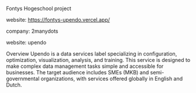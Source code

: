 Fontys Hogeschool project

website: https://fontys-upendo.vercel.app/

company: 2manydots

website: upendo

Overview
Upendo is a data services label specializing in configuration, optimization, visualization, analysis, and training. This service is designed to make complex data management tasks simple and accessible for businesses. The target audience includes SMEs (MKB) and semi-governmental organizations, with services offered globally in English and Dutch.

